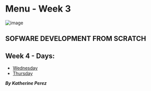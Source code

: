# Menu - Week 3

![image](https://user-images.githubusercontent.com/86013814/166605776-68c2b754-9143-485d-8bb4-6645c10316d0.png)

## SOFWARE DEVELOPMENT FROM SCRATCH

## Week 4 - Days:

- [Wednesday](https://github.com/kathe92/core-code-from-scratch-readme/blob/main/WEEK-4/README-WEEK-4-WEDNESDAY.md)
- [Thursday]()

***By Katherine Perez***
